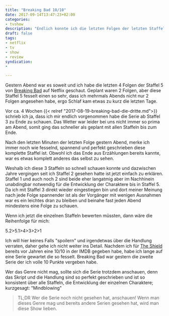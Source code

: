 ```yaml
---
title: "Breaking Bad 10/10"
date: 2017-09-14T13:47:23+02:00
categories:
- tvshow
description: "Endlich konnte ich die letzten Folgen der letzten Staffel von Breaking Bad schauen. Mein Fazit: Wahnsinn!"
draft: false
tags:
- netflix
- tv
- show
- review
syndication:
-

---
```


Gestern Abend war es soweit und ich habe die letzten 4 Folgen der Staffel 5 von [Breaking Bad](http://www.imdb.com/title/tt0903747/) auf Netflix geschaut. Geplant waren 2 Folgen, aber diese Staffel 5 fesselt einen so sehr, dass ich mehrmals Abends nicht nur 2 Folgen angesehen habe, ergo Schlaf kam etwas zu kurz die letzten Tage.

Vor ca. 4 Wochen {{< relref "2017-08-19-breaking-bad-die-dritte.md">}} schrieb ich ja, dass ich mir endlich vorgenommen habe die Serie ab Staffel 3 zu Ende zu schauen. Das Wetter war leider bei uns nicht immer so prima am Abend, somit ging das schneller als geplant mit allen Staffeln bis zum Ende.

Nach den letzten Minuten der letzten Folge gestern Abend, merke ich immer noch wie fesselnd, spannend und perfekt geschrieben diese komplette Staffel ist. Obwohl ich das Ende aus Erzählungen bereits kannte, war es etwas komplett anderes das selbst zu sehen.

Weshalb ich diese 3 Staffeln so schnell schauen konnte und dazwischen Jahre vergingen seit ich Staffel 2 gesehen hatte ist jetzt einfach zu erklären. Staffel 1 und auch noch 2 sind beide eher langatmig aber im Nachhinein unabdingbar notwendig für die Entwicklung der Charaktere bis in Staffel 5. Da ich mit Staffel 3 direkt wieder eingestiegen bin und dort meiner Meinung nach jede Folge spannender ist als der Vorgänger mit wenigen Ausnahmen war es ein leichtes dran zu bleiben und beinahe fast jeden Abend mindestens eine Folge zu schauen.

Wenn ich jetzt die einzelnen Staffeln bewerten müssten, dann wäre die Reihenfolge für mich:

5.2>5.1>4>3>2>1

Ich will hier keines Falls "spoilern" und irgendetwas über die Handlung verraten, daher gehe ich nicht weiter ins Detail. Nachdem ich für [The Shield](http://www.imdb.com/title/tt0286486/) bereits vor Jahren eine 10/10 in der IMDB gegeben habe, habe ich lange auf eine Serie gewartet die so fesselt. Breaking Bad war gestern die zweite Serie der ich volle 10 Punkte vergeben habe.

Wer das Genre nicht mag, sollte sich die Serie trotzdem anschauen, denn das Skript und die Handlung sind so perfekt geschrieben und ist so konsistent über alle Staffeln, die Entwicklung der einzelnen Charaktere; kurzgesagt: "Mindblowing"



> TL;DR Wer die Serie noch nicht gesehen hat, anschauen! Wenn man dieses Genre mag und bereits andere Serien gesehen hat, wird man diese Show lieben.


